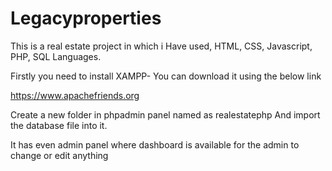 # Legacyproperties


This is a real estate project in which i Have used, 
    HTML, CSS, Javascript, PHP, SQL Languages.

Firstly you need to install XAMPP-
  You can download it using the below link 

  https://www.apachefriends.org


Create a new folder in phpadmin panel named as realestatephp
And import the database file into it.


It has even admin panel where dashboard is available
for the admin to change or edit anything

